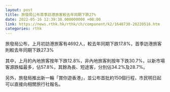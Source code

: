 ```yaml
---
layout: post
title: 旅發局公布首季訪港旅客較去年同期下跌27%
date: 2022-05-16 12:39:38.000000000 +08:00
link: https://news.rthk.hk/rthk/ch/component/k2/1648730-20220516.htm
categories: rthk
---
```


旅發局公布，上月初訪港旅客有4692人，較去年同期下跌17.8%，首季訪港旅客則較去年同期下跌27.3%

其中，上月的內地旅客按年下跌12.8%，非內地旅客則按年下跌30.7%，以新市場客源跌幅最多，佔57.8%，其餘為長、短途客，分別佔34.2%及28.7%。

另外，旅發局推出新一輪「賞你遊香港」，並公布首批約150個行程，市民明日起可以直接向相關旅行社報名。
